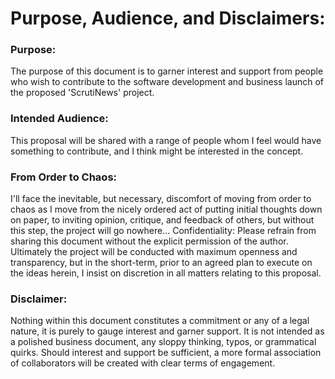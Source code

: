 # Purpose, Audience, and Disclaimers:

### Purpose: 
The purpose of this document is to garner interest and support from people who wish to contribute to the software development and business launch of the proposed 'ScrutiNews' project.

### Intended Audience: 
This proposal will be shared with a range of people whom I feel would have something to contribute, and I think might be interested in the concept.

### From Order to Chaos:
I'll face the inevitable, but necessary, discomfort of moving from order to chaos as I move from the nicely ordered act of putting initial thoughts down on paper, to inviting opinion, critique, and feedback of others, but without this step, the project will go nowhere...
Confidentiality: Please refrain from sharing this document without the explicit permission of the author. Ultimately the project will be conducted with maximum openness and transparency, but in the short-term, prior to an agreed plan to execute on the ideas herein, I insist on discretion in all matters relating to this proposal.

### Disclaimer:
Nothing within this document constitutes a commitment or any of a legal nature, it is purely to gauge interest and garner support. It is not intended as a polished business document, any sloppy thinking, typos, or grammatical quirks. Should interest and support be sufficient, a more formal association of collaborators will be created with clear terms of engagement.
